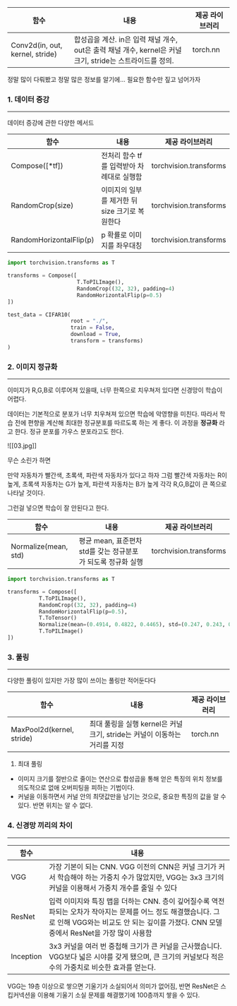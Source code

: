 
|함수|내용|제공 라이브러리|
|---|---|---|
|Conv2d(in, out, kernel, stride)|합성곱을 계산. in은 입력 채널 개수, out은 출력 채널 개수, kernel은 커널 크기, stride는 스트라이드를 정의. |torch.nn|
정말 많이 다뤄봤고 정말 많은 정보를 알기에... 필요한 함수만 짚고 넘어가자


### 1. 데이터 증강
---
데이터 증강에 관한 다양한 메서드

|함수|내용|제공 라이브러리|
|---|---|---|
|Compose([*tf])|전처리 함수 tf를 입력받아 차례대로 실행함|torchvision.transforms|
|RandomCrop(size)|이미지의 일부를 제거한 뒤 size 크기로 복원한다|torchvision.transforms|
|RandomHorizontalFlip(p)|p 확률로 이미지를 좌우대칭|torchvision.transforms|

``` python
import torchvision.transforms as T

transforms = Compose([
					  T.ToPILImage(),
					  RandomCrop((32, 32), padding=4)
					  RandomHorizontalFlip(p=0.5)
])

test_data = CIFAR10(
					root = "./",
					train = False,
					download = True,
					transform = transforms)
)
```


### 2. 이미지 정규화
---
이미지가 R,G,B로 이루어져 있을때, 너무 한쪽으로 치우쳐저 있다면 신경망이 학습이 어렵다.

데이터는 기본적으로 분포가 너무 치우쳐져 있으면 학습에 악영향을 미친다. 따라서 학습 전에 편향을 계산해 최대한 정규분포를 따르도록 하는 게 좋다. 이 과정을 **정규화** 라고 한다. 정규 분포를 가우스 분포라고도 한다. 

![[03.jpg]]

무슨 소린가 하면 

만약 자동차가 빨간색, 초록색, 파란색 자동차가 있다고 하자
그럼 빨간색 자동차는 R이 높게, 초록색 자동차는 G가 높게, 파란색 자동차는 B가 높게 각각 R,G,B값이 큰 쪽으로 나타날 것이다. 

그런걸 넣으면 학습이 잘 안된다고 한다.

|함수|내용|제공 라이브러리|
|---|---|---|
|Normalize(mean, std)|평균 mean, 표준편차 std를 갖는 정규분포가 되도록 정규화 실행|torchvision.transforms|

``` python
import torchvision.transforms as T

transforms = Compose([
		  T.ToPILImage(),
		  RandomCrop((32, 32), padding=4)
		  RandomHorizontalFlip(p=0.5),
		  T.ToTensor()
	      Normalize(mean=(0.4914, 0.4822, 0.4465), std=(0.247, 0.243, 0.261)),
		  T.ToPILImage()
])
```


### 3. 풀링
---
다양한 풀링이 있지만 가장 많이 쓰이는 풀링만 적어둔다다

| 함수 | 내용 | 제공 라이브러리 |
| ---- | ---- | ---- |
| MaxPool2d(kernel, stride) | 최대 풀링을 실행 kernel은 커널 크기, stride는 커널이 이동하는 거리를 지정 | torch.nn |
1. 최대 풀링
 - 이미지 크기를 절반으로 줄이는 연산으로 합성곱을 통해 얻은 특징의 위치 정보를 의도적으로 없애 오버피팅을 피하는 기법이다. 
 - 커널을 이동하면서 커널 안의 최댓값만을 남기는 것으로, 중요한 특징의 값을 알 수 있다. 반면 위치는 알 수 없다. 



### 4. 신경망 끼리의 차이
---

| 함수      | 내용                                                                                                                                                                                                    |
| --------- | ------------------------------------------------------------------------------------------------------------------------------------------------------------------------------------------------------- |
| VGG       | 가장 기본이 되는 CNN. VGG 이전의 CNN은 커널 크기가 커서 학습해야 하는 가중치 수가 많았지만, VGG는 3x3 크기의 커널을 이용해서 가중치 개수를 줄일 수 있다                                                 |
| ResNet    | 입력 이미지와 특징 맵을 더하는 CNN. 층이 깊어질수록 역전파되는 오차가 작아지는 문제를 어느 정도 해결했습니다. 그로 인해 VGG와는 비교도 안 되는 깊이를 가졌다. CNN 모델 중에서 ResNet을 가장 많이 사용함 |
| Inception | 3x3 커널을 여러 번 중첩해 크기가 큰 커널을 근사했습니다. VGG보다 넓은 시야를 갖게 됐으며, 큰 크기의 커널보다 적은 수의 가중치로 비슷한 효과를 얻는다.                                                   |

VGG는 19층 이상으로 쌓으면 기울기가 소실되어서 의미가 없어짐, 반면 ResNet은 스킵커넥션을 이용해 기울기 소실 문제를 해결했기에 100층까지 쌓을 수 있다. 



